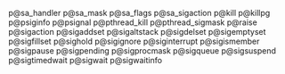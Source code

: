 p@sa_handler
p@sa_mask
p@sa_flags
p@sa_sigaction
p@kill
p@killpg
p@psiginfo
p@psignal
p@pthread_kill
p@pthread_sigmask
p@raise
p@sigaction
p@sigaddset
p@sigaltstack
p@sigdelset
p@sigemptyset
p@sigfillset
p@sighold
p@sigignore
p@siginterrupt
p@sigismember
p@sigpause
p@sigpending
p@sigprocmask
p@sigqueue
p@sigsuspend
p@sigtimedwait
p@sigwait
p@sigwaitinfo